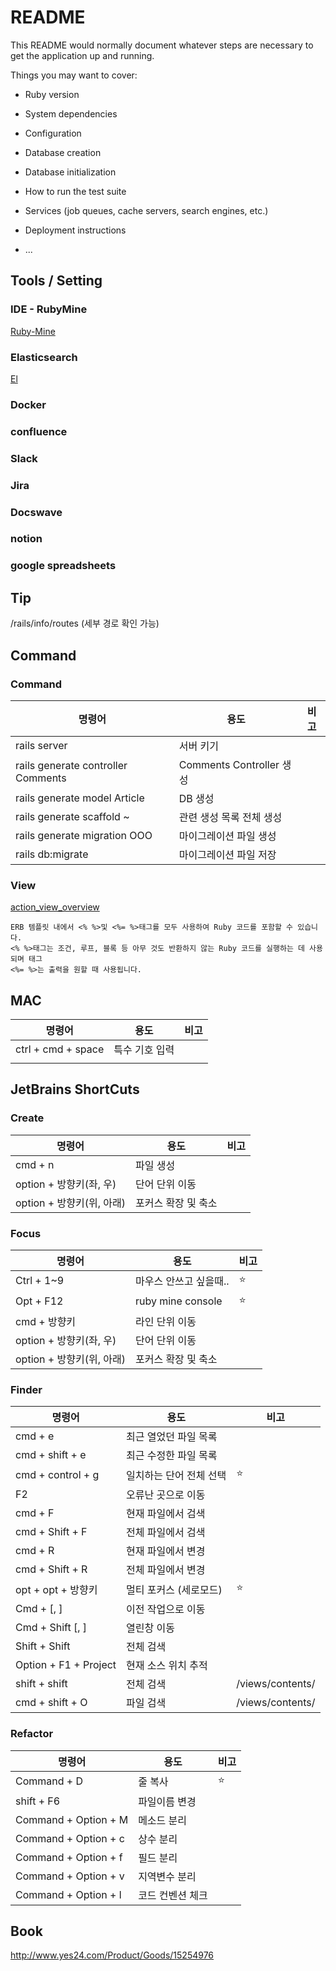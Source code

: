 # README

This README would normally document whatever steps are necessary to get the
application up and running.

Things you may want to cover:

* Ruby version
    
* System dependencies

* Configuration

* Database creation

* Database initialization

* How to run the test suite

* Services (job queues, cache servers, search engines, etc.)

* Deployment instructions

* ...

## Tools / Setting

### IDE - RubyMine
[Ruby-Mine](https://www.jetbrains.com/ko-kr/ruby/)
### Elasticsearch
[El](https://www.elastic.co/kr/what-is/elasticsearch)

### Docker
### confluence
### Slack
### Jira
### Docswave
### notion
### google spreadsheets






## Tip
/rails/info/routes (세부 경로 확인 가능)

## Command
### Command 

| 명령어                                | 용도                     | 비고 |
|------------------------------------|------------------------|--------|
| rails server                       | 서버 키기                  ||
| rails generate controller Comments | Comments Controller 생성 |
| rails generate model Article       | DB 생성                  |
| rails generate scaffold ~          | 관련 생성 목록 전체 생성         ||
| rails generate migration OOO       | 마이그레이션 파일 생성           ||
| rails db:migrate                   | 마이그레이션 파일 저장           ||

### View

[action_view_overview](https://guides.rubyonrails.org/action_view_overview.html)

    ERB 템플릿 내에서 <% %>및 <%= %>태그를 모두 사용하여 Ruby 코드를 포함할 수 있습니다. 
    <% %>태그는 조건, 루프, 블록 등 아무 것도 반환하지 않는 Ruby 코드를 실행하는 데 사용되며 태그 
    <%= %>는 출력을 원할 때 사용됩니다.
    
## MAC
| 명령어                 | 용도          | 비고 |
|---------------------|-------------|--------|
| ctrl + cmd + space   | 특수 기호 입력      ||
||||

## JetBrains ShortCuts 
### Create
| 명령어                 | 용도          | 비고 |
|---------------------|-------------|--------|
| cmd + n             | 파일 생성       ||
| option + 방향키(좌, 우)  | 단어 단위 이동    ||      
| option + 방향키(위, 아래) | 포커스 확장 및 축소 ||


### Focus    
| 명령어                 | 용도          | 비고 |
|---------------------|-------------|--------|
| Ctrl + 1~9           | 마우스 안쓰고 싶을때..  |  ⭐️ |
| Opt + F12 | ruby mine console | ⭐️ |
| cmd + 방향키           | 라인 단위 이동    ||
| option + 방향키(좌, 우)  | 단어 단위 이동    ||
| option + 방향키(위, 아래) | 포커스 확장 및 축소 ||


### Finder
| 명령어                   | 용도            | 비고 |
|-----------------------|---------------|--------|
| cmd + e               | 최근 열었던 파일 목록  ||
| cmd + shift + e       | 최근 수정한 파일 목록  ||
| cmd + control + g     | 일치하는 단어 전체 선택 | ⭐️ |
| F2                    | 오류난 곳으로 이동    ||
| cmd + F               | 현재 파일에서 검색    ||
| cmd + Shift + F       | 전체 파일에서 검색    ||
| cmd + R               | 현재 파일에서 변경    ||
| cmd + Shift + R       | 전체 파일에서 변경    ||
| opt + opt + 방향키       | 멀티 포커스 (세로모드) | ⭐️ |
| Cmd + [, ]            | 이전 작업으로 이동    ||
| Cmd + Shift [, ]      | 열린창 이동        ||
| Shift + Shift         | 전체 검색         ||
| Option + F1 + Project | 현재 소스 위치 추적   ||
| shift + shift         | 전체 검색         |/views/contents/| 
| cmd + shift + O       | 파일 검색         |/views/contents/| 

### Refactor
| 명령어                  | 용도           | 비고 |
|----------------------|--------------|--------|
| Command + D          | 줄 복사         | ⭐️ |
| shift + F6           | 파일이름 변경      ||
| Command + Option + M | 메소드 분리       ||
| Command + Option + c | 상수 분리        ||
| Command + Option + f | 필드 분리        ||
| Command + Option + v | 지역변수 분리      ||
| Command + Option + l | 코드 컨벤션 체크 ||




## Book
http://www.yes24.com/Product/Goods/15254976


## 